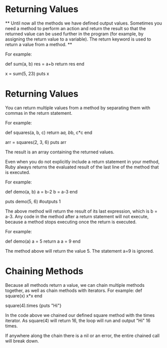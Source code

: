 # Returning Values

** Until now all the methods we have defined output values. Sometimes you need a method to perform an action and return the result so that the returned value can be used further in the program (for example, by assigning the return value to a variable).
The return keyword is used to return a value from a method. **

For example:

def sum(a, b)
  res = a+b
  return res
end

x = sum(5, 23)
puts x


# Returning Values

You can return multiple values from a method by separating them with commas in the return statement.

For example:

def squares(a, b, c)
  return a*a, b*b, c*c
end

arr = squares(2, 3, 6)
puts arr

The result is an array containing the returned values.

Even when you do not explicitly include a return statement in your method, Ruby always returns the evaluated result of the last line of the method that is executed.

For example:

def demo(a, b)
  a = b-2
  b = a-3
end

puts demo(5, 6)
#outputs 1

The above method will return the result of its last expression, which is b = a-3.
Any code in the method after a return statement will not execute, because a method stops executing once the return is executed.

For example:

def demo(a)
a = 5
return a
a = 9
end

The method above will return the value 5. The statement a=9 is ignored.


# Chaining Methods

Because all methods return a value, we can chain multiple methods together, as well as chain methods with iterators.
For example:
def square(x)
  x*x
end

square(4).times {puts "Hi"}

In the code above we chained our defined square method with the times iterator. As square(4) will return 16, the loop will run and output "Hi" 16 times.

If anywhere along the chain there is a nil or an error, the entire chained call will break down.

